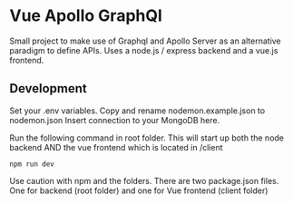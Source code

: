 # Vue Apollo GraphQl
Small project to make use of Graphql and Apollo Server as an alternative paradigm to define APIs.
Uses a node.js / express backend and a vue.js frontend.

## Development
Set your .env variables. Copy and rename nodemon.example.json to nodemon.json
Insert connection to your MongoDB here.


Run the following command in root folder. This will start up both the node backend AND the vue frontend which is located in /client
```
npm run dev
```

Use caution with npm and the folders. There are two package.json files. One for backend (root folder) and one for Vue frontend (client folder)
